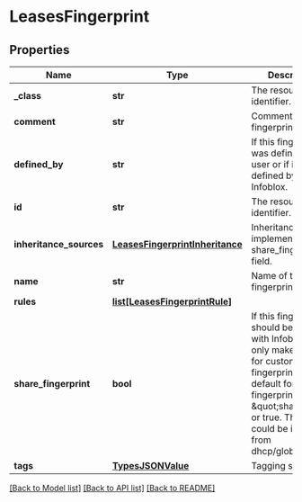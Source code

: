 # LeasesFingerprint

## Properties
Name | Type | Description | Notes
------------ | ------------- | ------------- | -------------
**_class** | **str** | The resource identifier. | [optional] 
**comment** | **str** | Comment of the fingerprint if any. | [optional] 
**defined_by** | **str** | If this fingerprint was defined by the user or if it was defined by Infoblox. | [optional] 
**id** | **str** | The resource identifier. | [optional] 
**inheritance_sources** | [**LeasesFingerprintInheritance**](LeasesFingerprintInheritance.md) | Inheritance implementation for share_fingerprint field. | [optional] 
**name** | **str** | Name of the fingerprint. | [optional] 
**rules** | [**list[LeasesFingerprintRule]**](LeasesFingerprintRule.md) |  | [optional] 
**share_fingerprint** | **bool** | If this fingerprint should be shared with Infoblox.  This only makes sense for custom fingerprints. The default for custom fingerprints is \&quot;shared\&quot; or true. The value could be inherited from dhcp/global_lease. | [optional] 
**tags** | [**TypesJSONValue**](TypesJSONValue.md) | Tagging specifics. | [optional] 

[[Back to Model list]](../README.md#documentation-for-models) [[Back to API list]](../README.md#documentation-for-api-endpoints) [[Back to README]](../README.md)



